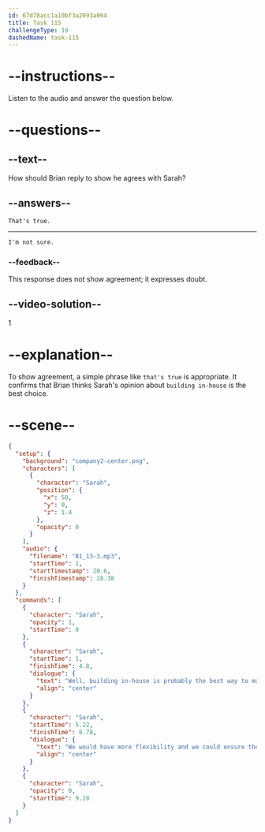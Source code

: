 ```yaml
---
id: 67d78acc1a10bf3a2093a064
title: Task 115
challengeType: 19
dashedName: task-115
---
```


<!-- SPEAKING -->

<!-- (Audio) Sarah: Well, building in-house is probably the best way to maintain control over the project. We would have more flexibility, and we could ensure the quality is up to our standards. -->

# --instructions--

Listen to the audio and answer the question below.

# --questions--

## --text--

How should Brian reply to show he agrees with Sarah?  

## --answers--

`That's true.` 

---

`I'm not sure.`  

### --feedback--

This response does not show agreement; it expresses doubt.  

## --video-solution--

1  

# --explanation--

To show agreement, a simple phrase like `that's true` is appropriate. It confirms that Brian thinks Sarah's opinion about `building in-house` is the best choice.

# --scene--

```json
{
  "setup": {
    "background": "company2-center.png",
    "characters": [
      {
        "character": "Sarah",
        "position": {
          "x": 50,
          "y": 0,
          "z": 1.4
        },
        "opacity": 0
      }
    ],
    "audio": {
      "filename": "B1_13-3.mp3",
      "startTime": 1,
      "startTimestamp": 20.6,
      "finishTimestamp": 28.38
    }
  },
  "commands": [
    {
      "character": "Sarah",
      "opacity": 1,
      "startTime": 0
    },
    {
      "character": "Sarah",
      "startTime": 1,
      "finishTime": 4.8,
      "dialogue": {
        "text": "Well, building in-house is probably the best way to maintain control over the project.",
        "align": "center"
      }
    },
    {
      "character": "Sarah",
      "startTime": 5.22,
      "finishTime": 8.78,
      "dialogue": {
        "text": "We would have more flexibility and we could ensure the quality is up to our standards.",
        "align": "center"
      }
    },
    {
      "character": "Sarah",
      "opacity": 0,
      "startTime": 9.28
    }
  ]
}
```
